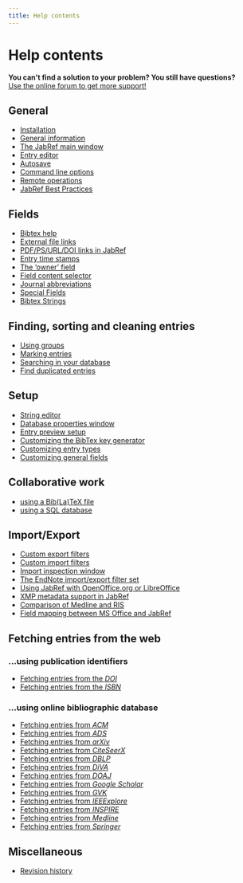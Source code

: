 ```yaml
---
title: Help contents
---
```


# Help contents

<div class="panel panel-info">
  <div class="panel-heading">
    <strong>You can't find a solution to your problem? You still have questions?</strong>
  </div>
  <div class="panel-body">
    <a class="btn btn-default" role="button" href="http://discourse.jabref.org">Use the online forum to get more support!</a>
  </div>
</div>

## General

- [Installation](Installation)
- [General information](JabRefHelp)
- [The JabRef main window](BaseFrameHelp)
- [Entry editor](EntryEditorHelp)
- [Autosave](Autosave)
- [Command line options](CommandLine)
- [Remote operations](RemoteHelp)
- [JabRef Best Practices](BestPractices)
   
## Fields

- [Bibtex help](BibtexHelp)
- [External file links](FileLinks)
- [PDF/PS/URL/DOI links in JabRef](ExternalFiles)
- [Entry time stamps](TimeStampHelp)
- [The ‘owner’ field](OwnerHelp)
- [Field content selector](ContentSelectorHelp)
- [Journal abbreviations](JournalAbbreviations)
- [Special Fields](SpecialFieldsHelp)
- [Bibtex Strings](StringsHelp)

## Finding, sorting and cleaning entries

- [Using groups](GroupsHelp)
- [Marking entries](MarkingHelp)
- [Searching in your database](SearchHelp)
- [Find duplicated entries](FindDuplicates)

## Setup

- [String editor](StringEditorHelp)
- [Database properties window](DatabaseProperties)
- [Entry preview setup](PreviewHelp)
- [Customizing the BibTex key generator](BibtexKeyPatterns)
- [Customizing entry types](CustomEntriesHelp)
- [Customizing general fields](GeneralFields)

## Collaborative work

- [using a Bib(La)TeX file](SharedBibFile)
- [using a SQL database](SQLDatabase)

## Import/Export

- [Custom export filters](CustomExports)
- [Custom import filters](CustomImports)
- [Import inspection window](ImportInspectionDialog)
- [The EndNote import/export filter set](EndNoteFilters)
- [Using JabRef with OpenOffice.org or LibreOffice](OpenOfficeIntegration)
- [XMP metadata support in JabRef](XMPHelp)
- [Comparison of Medline and RIS](MedlineRIS)
- [Field mapping between MS Office and JabRef](MsOfficeBibFieldMapping)

## Fetching entries from the web

### ...using publication identifiers

- [Fetching entries from the *DOI*](DOItoBibTeXHelp)
- [Fetching entries from the *ISBN*](ISBNtoBibTeXHelp)

### ...using online bibliographic database

- [Fetching entries from *ACM*](ACMPortalHelp)
- [Fetching entries from *ADS*](ADSHelp)
- [Fetching entries from *arXiv*](arXivHelp)
- [Fetching entries from *CiteSeerX*](CiteSeerHelp)
- [Fetching entries from *DBLP*](DBLPHelp)
- [Fetching entries from *DiVA*](DiVAtoBibTeXHelp)
- [Fetching entries from *DOAJ*](DOAJHelp)
- [Fetching entries from *Google Scholar*](GoogleScholarHelp)
- [Fetching entries from *GVK*](GVKHelp)
- [Fetching entries from *IEEExplore*](IEEEXploreHelp)
- [Fetching entries from *INSPIRE*](INSPIRE)
- [Fetching entries from *Medline*](MedlineHelp)
- [Fetching entries from *Springer*](SpringerHelp)

<!--  - [Fetching entries from *ScienceDirect*](ScienceDirect) -->

## Miscellaneous

- [Revision history](RevisionHistory)
